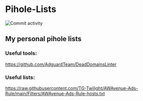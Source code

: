 # Pihole-Lists

![Commit activity](https://img.shields.io/github/last-commit/Ven0m0/Pihole-Lists?logo=github)


## My personal pihole lists

### Useful tools:

https://github.com/AdguardTeam/DeadDomainsLinter



### Useful lists:

https://raw.githubusercontent.com/TG-Twilight/AWAvenue-Ads-Rule/main/Filters/AWAvenue-Ads-Rule-hosts.txt
